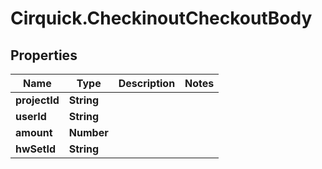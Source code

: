 # Cirquick.CheckinoutCheckoutBody

## Properties
Name | Type | Description | Notes
------------ | ------------- | ------------- | -------------
**projectId** | **String** |  | 
**userId** | **String** |  | 
**amount** | **Number** |  | 
**hwSetId** | **String** |  | 
